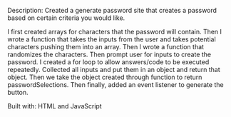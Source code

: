 Description: Created a generate password site that creates a password based on certain criteria you would like.

I first created arrays for characters that the password will contain.
Then I wrote a function that takes the inputs from the user and takes potential characters pushing them into an array.
Then I wrote a function that randomizes the characters.
Then prompt user for inputs to create the password.
I created a for loop to allow answers/code to be executed repeatedly.
Collected all inputs and put them in an object and return that object.
Then we take the object created through function to return passwordSelections.
Then finally, added an event listener to generate the button.

Built with: HTML and JavaScript
